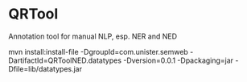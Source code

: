 QRTool
======

Annotation tool for manual NLP, esp. NER and NED

mvn install:install-file -DgroupId=com.unister.semweb -DartifactId=QRToolNED.datatypes -Dversion=0.0.1 -Dpackaging=jar -Dfile=lib/datatypes.jar

